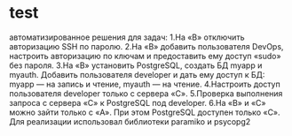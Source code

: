 # test
автоматизированное решения для задач:
1.На «B» отключить авторизацию SSH по паролю. 
2.На «B» добавить пользователя DevOps, настроить авторизацию по ключам и предоставить ему доступ «sudo» без пароля.
3.На «B» установить PostgreSQL, создать БД myapp и myauth. Добавить пользователя developer и дать ему доступ к БД: myapp — на запись и чтение, myauth — на чтение.
4.Настроить доступ пользователя developer только с сервера «C».
5.Проверка выполнения запроса с сервера «C» к PostgreSQL под developer.
6.На «B» и «C» можно зайти только с «A». При этом PostgreSQL доступен только «C».
Для реализации использовал библиотеки paramiko и psycopg2

